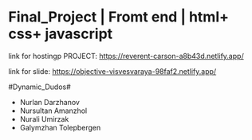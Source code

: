 # Final_Project | Fromt end | html+ css+ javascript
 link for hostingp PROJECT:
https://reverent-carson-a8b43d.netlify.app/

link for slide:
https://objective-visvesvaraya-98faf2.netlify.app/
    
   #Dynamic_Dudos#
* Nurlan Darzhanov
* Nursultan Amanzhol
* Nurali Umirzak
* Galymzhan Tolepbergen
